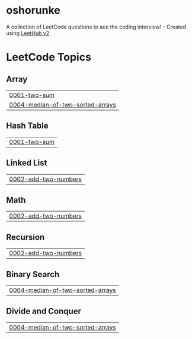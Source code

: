 # oshorunke
A collection of LeetCode questions to ace the coding interview! - Created using [LeetHub v2](https://github.com/arunbhardwaj/LeetHub-2.0)

<!---LeetCode Topics Start-->
# LeetCode Topics
## Array
|  |
| ------- |
| [0001-two-sum](https://github.com/oshorunke1/oshorunke/tree/master/0001-two-sum) |
| [0004-median-of-two-sorted-arrays](https://github.com/oshorunke1/oshorunke/tree/master/0004-median-of-two-sorted-arrays) |
## Hash Table
|  |
| ------- |
| [0001-two-sum](https://github.com/oshorunke1/oshorunke/tree/master/0001-two-sum) |
## Linked List
|  |
| ------- |
| [0002-add-two-numbers](https://github.com/oshorunke1/oshorunke/tree/master/0002-add-two-numbers) |
## Math
|  |
| ------- |
| [0002-add-two-numbers](https://github.com/oshorunke1/oshorunke/tree/master/0002-add-two-numbers) |
## Recursion
|  |
| ------- |
| [0002-add-two-numbers](https://github.com/oshorunke1/oshorunke/tree/master/0002-add-two-numbers) |
## Binary Search
|  |
| ------- |
| [0004-median-of-two-sorted-arrays](https://github.com/oshorunke1/oshorunke/tree/master/0004-median-of-two-sorted-arrays) |
## Divide and Conquer
|  |
| ------- |
| [0004-median-of-two-sorted-arrays](https://github.com/oshorunke1/oshorunke/tree/master/0004-median-of-two-sorted-arrays) |
<!---LeetCode Topics End-->